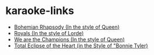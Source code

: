# karaoke-links

* [Bohemian Rhapsody (In the style of Queen)](https://www.youtube.com/watch?v=x5cBBXXFAPQ)
* [Royals (In the style of Lorde)](https://www.youtube.com/watch?v=-_Dw37LPeAA)
* [We are the Champions (In the style of Queen)](https://www.youtube.com/watch?v=KI7od5afDno)
* [Total Eclipse of the Heart (in the Style of "Bonnie Tyler)](https://www.youtube.com/watch?v=pnJRZU4oAi8)
